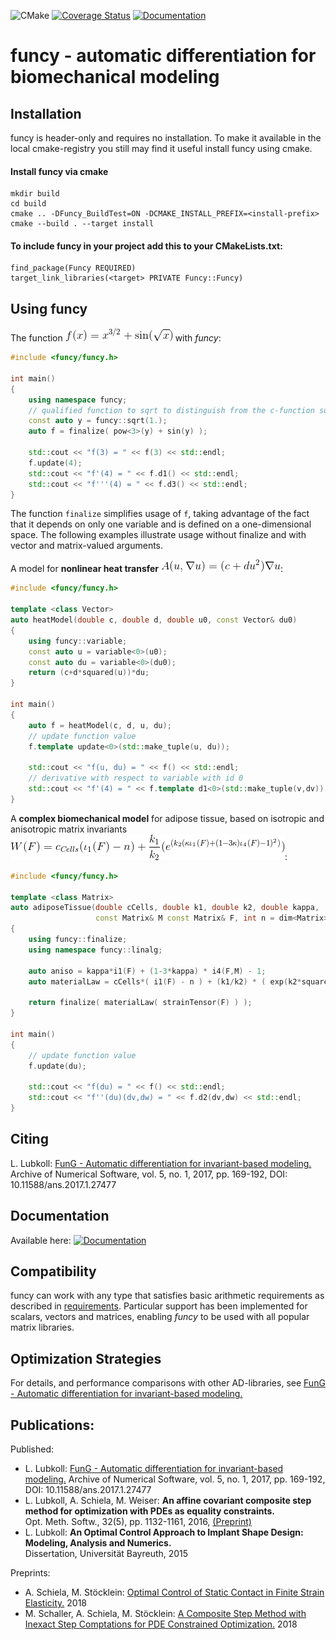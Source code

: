 ![CMake](https://github.com/lubkoll/funcy/workflows/CMake/badge.svg)
[![Coverage Status](https://coveralls.io/repos/github/lubkoll/funcy/badge.svg?branch=master)](https://coveralls.io/github/lubkoll/funcy?branch=master)
[![Documentation](https://codedocs.xyz/lubkoll/funcy.svg)](https://codedocs.xyz/lubkoll/funcy/)
# funcy - automatic differentiation for biomechanical modeling

## Installation
funcy is header-only and requires no installation. To make it available in the local cmake-registry you still may find it useful install funcy using cmake.


#### Install funcy via cmake
```
mkdir build
cd build
cmake .. -DFuncy_BuildTest=ON -DCMAKE_INSTALL_PREFIX=<install-prefix>
cmake --build . --target install
```
#### To include funcy in your project add this to your CMakeLists.txt:
```
find_package(Funcy REQUIRED)
target_link_libraries(<target> PRIVATE Funcy::Funcy)
```

## Using funcy

The function ![alt text](doc/Eq1.gif) with *funcy*:
```cpp
#include <funcy/funcy.h>

int main()
{
    using namespace funcy;
    // qualified function to sqrt to distinguish from the c-function sqrt in math.h, commonly included in the c++-header cmath.
    const auto y = funcy::sqrt(1.);
    auto f = finalize( pow<3>(y) + sin(y) );

    std::cout << "f(3) = " << f(3) << std::endl;
    f.update(4);
    std::cout << "f'(4) = " << f.d1() << std::endl;
    std::cout << "f'''(4) = " << f.d3() << std::endl;
}
```
The function `finalize` simplifies usage of `f`, taking advantage of the fact that it depends on only one variable and is defined on a one-dimensional space. The following examples illustrate usage without finalize and with vector and matrix-valued arguments.

A model for **nonlinear heat transfer** ![alt text](doc/Eq2.gif):
```cpp
#include <funcy/funcy.h>

template <class Vector>
auto heatModel(double c, double d, double u0, const Vector& du0)
{
    using funcy::variable;
    const auto u = variable<0>(u0);
    const auto du = variable<0>(du0);
    return (c+d*squared(u))*du;
}

int main()
{
    auto f = heatModel(c, d, u, du);
    // update function value
    f.template update<0>(std::make_tuple(u, du));

    std::cout << "f(u, du) = " << f() << std::endl;
    // derivative with respect to variable with id 0
    std::cout << "f'(4) = " << f.template d1<0>(std::make_tuple(v,dv)) << std::endl;
}
```

A **complex biomechanical model** for adipose tissue, based on isotropic and anisotropic matrix invariants ![alt text](doc/Eq3.gif):
```cpp
#include <funcy/funcy.h>

template <class Matrix>
auto adiposeTissue(double cCells, double k1, double k2, double kappa,
                   const Matrix& M const Matrix& F, int n = dim<Matrix>())
{
    using funcy::finalize;
    using namespace funcy::linalg;

    auto aniso = kappa*i1(F) + (1-3*kappa) * i4(F,M) - 1;
    auto materialLaw = cCells*( i1(F) - n ) + (k1/k2) * ( exp(k2*squared(aniso)) - 1 );

    return finalize( materialLaw( strainTensor(F) ) );
}

int main()
{
    // update function value
    f.update(du);

    std::cout << "f(du) = " << f() << std::endl;
    std::cout << "f''(du)(dv,dw) = " << f.d2(dv,dw) << std::endl;
}
```

## Citing
L. Lubkoll: [FunG - Automatic differentiation for invariant-based modeling.](https://journals.ub.uni-heidelberg.de/index.php/ans/article/download/27477/29446) Archive of Numerical Software, vol. 5, no. 1, 2017, pp. 169-192, DOI: 10.11588/ans.2017.1.27477

## Documentation

Available here: [![Documentation](https://codedocs.xyz/lubkoll/funcy.svg)](https://codedocs.xyz/lubkoll/funcy/)

## Compatibility

funcy can work with any type that satisfies basic arithmetic requirements as described in [requirements](REQUIREMENTS.md). Particular support has been implemented for scalars, vectors and matrices, enabling *funcy* to be used with all popular matrix libraries.


## Optimization Strategies

For details, and performance comparisons with other AD-libraries, see [FunG - Automatic differentiation for invariant-based modeling.](https://journals.ub.uni-heidelberg.de/index.php/ans/article/download/27477/29446)

## Publications:

Published:

* L. Lubkoll: [FunG - Automatic differentiation for invariant-based modeling.](https://journals.ub.uni-heidelberg.de/index.php/ans/article/download/27477/29446) Archive of Numerical Software, vol. 5, no. 1, 2017, pp. 169-192, DOI: 10.11588/ans.2017.1.27477
* L. Lubkoll, A. Schiela, M. Weiser: **An affine covariant composite step method for optimization with PDEs as equality constraints.**<br> Opt. Meth. Softw., 32(5), pp. 1132-1161, 2016, [(Preprint)](https://opus4.kobv.de/opus4-zib/files/5395/ZR-15-09.pdf)
* L. Lubkoll: **An Optimal Control Approach to Implant Shape Design: Modeling, Analysis and Numerics.**<br> Dissertation, Universität Bayreuth, 2015

Preprints:

* A. Schiela, M. Stöcklein: [Optimal Control of Static Contact in Finite Strain Elasticity.](https://spp1962.wias-berlin.de/preprints/097.pdf) 2018
* M. Schaller, A. Schiela, M. Stöcklein: [A Composite Step Method with Inexact Step Comptations for PDE Constrained Optimization.](https://spp1962.wias-berlin.de/preprints/098.pdf) 2018
